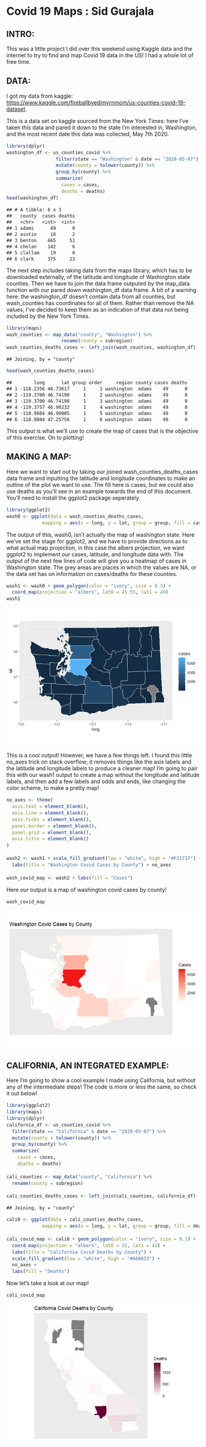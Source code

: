 Covid 19 Maps : Sid Gurajala
================

## INTRO:

This was a little project I did over this weekend using Kaggle data and
the internet to try to find and map Covid 19 data in the US\! I had a
whole lot of free time.

## DATA:

I got my data from kaggle:
<https://www.kaggle.com/fireballbyedimyrnmom/us-counties-covid-19-dataset>.

This is a data set on kaggle sourced from the New York Times: here I’ve
taken this data and pared it down to the state I’m interested in,
Washington, and the most recent date this data was collected, May 7th
2020.

``` r
library(dplyr)
washington_df <- us_counties_covid %>% 
                  filter(state == "Washington" & date == "2020-05-07") %>% 
                  mutate(county = tolower(county)) %>% 
                  group_by(county) %>% 
                  summarize(
                    cases = cases,
                    deaths = deaths)
head(washington_df)
```

    ## # A tibble: 6 x 3
    ##   county  cases deaths
    ##   <chr>   <int>  <int>
    ## 1 adams      49      0
    ## 2 asotin     18      2
    ## 3 benton    665     51
    ## 4 chelan    142      6
    ## 5 clallam    19      0
    ## 6 clark     375     23

The next step includes taking data from the maps library, which has to
be downloaded externally, of the latitude and longitude of Washington
state counties. Then we have to join the data frame outputed by the
map\_data function with our pared down washington\_df data frame. A bit
of a warning here: the washington\_df doesn’t contain data from all
counties, but wash\_counties has coordinates for all of them. Rather
than remove the NA values, I’ve decided to keep them as an indication of
that data not being included by the New York Times.

``` r
library(maps)
wash_counties <- map_data("county", "Washington") %>% 
                    rename(county = subregion)
wash_counties_deaths_cases <- left_join(wash_counties, washington_df)
```

    ## Joining, by = "county"

``` r
head(wash_counties_deaths_cases)
```

    ##        long      lat group order     region county cases deaths
    ## 1 -118.2356 46.73617     1     1 washington  adams    49      0
    ## 2 -119.3700 46.74190     1     2 washington  adams    49      0
    ## 3 -119.3700 46.74190     1     3 washington  adams    49      0
    ## 4 -119.3757 46.90232     1     4 washington  adams    49      0
    ## 5 -118.9804 46.90805     1     5 washington  adams    49      0
    ## 6 -118.9804 47.25756     1     6 washington  adams    49      0

This output is what we’ll use to create the map of cases that is the
objective of this exercise. On to plotting\!

## MAKING A MAP:

Here we want to start out by taking our joined
wash\_counties\_deaths\_cases data frame and inputting the latitude and
longitude coordinates to make an outline of the plot we want to use. The
fill here is cases, but we could also use deaths as you’ll see in an
example towards the end of this document. You’ll need to install the
ggplot2 package seperately.

``` r
library(ggplot2)
wash0 <- ggplot(data = wash_counties_deaths_cases,
             mapping = aes(x = long, y = lat, group = group, fill = cases))
```

The output of this, wash0, isn’t actually the map of washington state.
Here we’ve set the stage for ggplot2, and we have to provide directions
as to what actual map projection, in this case the albers projection, we
want ggplot2 to implement our cases, latitude, and longitude data with.
The output of the next few lines of code will give you a heatmap of
cases in Washington state. The grey areas are places in which the values
are NA, or the data set has on information on cases/deaths for these
counties.

``` r
wash1 <- wash0 + geom_polygon(color = "ivory", size = 0.3) +
  coord_map(projection = "albers", lat0 = 45.55, lat1 = 49)
wash1
```

![](index_files/figure-gfm/wash0-1.png)<!-- -->

This is a cool output\! However, we have a few things left. I found this
little no\_axes trick on stack overflow; it removes things like the axis
labels and the latitude and longitude labels to produce a cleaner map\!
I’m going to pair this with our wash1 output to create a map without the
longitude and latitude labels, and then add a few labels and odds and
ends, like changing the color scheme, to make a pretty map\!

``` r
no_axes <- theme(
  axis.text = element_blank(),
  axis.line = element_blank(),
  axis.ticks = element_blank(),
  panel.border = element_blank(),
  panel.grid = element_blank(),
  axis.title = element_blank()
)

wash2 <- wash1 + scale_fill_gradient(low = "white", high = "#F21717") +
  labs(title = "Washington Covid Cases by County") + no_axes

wash_covid_map <- wash2 + labs(fill = "Cases")
```

Here our output is a map of washington covid cases by county\!

``` r
wash_covid_map
```

![](index_files/figure-gfm/wash_covid_map-1.png)<!-- -->

## CALIFORNIA, AN INTEGRATED EXAMPLE:

Here I’m going to show a cool example I made using California, but
without any of the intermediate steps\! The code is more or less the
same, so check it out below\!

``` r
library(ggplot2)
library(maps)
library(dplyr)
california_df <- us_counties_covid %>% 
  filter(state == "California" & date == "2020-05-07") %>% 
  mutate(county = tolower(county)) %>% 
  group_by(county) %>% 
  summarize(
    cases = cases,
    deaths = deaths)

cali_counties <- map_data("county", "California") %>% 
  rename(county = subregion)

cali_counties_deaths_cases <- left_join(cali_counties, california_df)
```

    ## Joining, by = "county"

``` r
cali0 <- ggplot(data = cali_counties_deaths_cases,
             mapping = aes(x = long, y = lat, group = group, fill = deaths))

cali_covid_map <- cali0 + geom_polygon(color = "ivory", size = 0.3) +
  coord_map(projection = "albers", lat0 = 32, lat1 = 42) +
  labs(title = "California Covid Deaths by County") +
  scale_fill_gradient(low = "white", high = "#660033") +
  no_axes +
  labs(fill = "Deaths")
```

Now let’s take a look at our map\!

``` r
cali_covid_map
```

![](index_files/figure-gfm/cali_covid_map-1.png)<!-- -->
